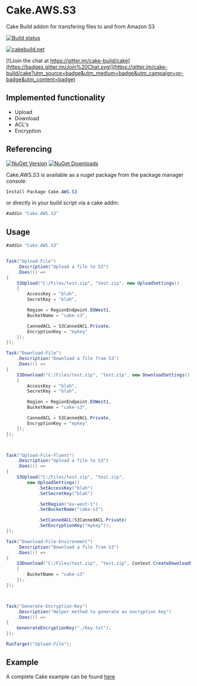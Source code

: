 # Cake.AWS.S3
Cake Build addon for transfering files to and from Amazon S3

[![Build status](https://ci.appveyor.com/api/projects/status/4ymtu0it99v31726?svg=true)](https://ci.appveyor.com/project/PhillipSharpe/cake-aws-s3)

[![cakebuild.net](https://img.shields.io/badge/WWW-cakebuild.net-blue.svg)](http://cakebuild.net/)

[![Join the chat at https://gitter.im/cake-build/cake](https://badges.gitter.im/Join%20Chat.svg)](https://gitter.im/cake-build/cake?utm_source=badge&utm_medium=badge&utm_campaign=pr-badge&utm_content=badge)



## Implemented functionality

* Upload
* Download
* ACL's
* Encryption



## Referencing

[![NuGet Version](http://img.shields.io/nuget/v/Cake.AWS.S3.svg?style=flat)](https://www.nuget.org/packages/Cake.AWS.S3/) [![NuGet Downloads](http://img.shields.io/nuget/dt/Cake.AWS.S3.svg?style=flat)](https://www.nuget.org/packages/Cake.AWS.S3/)

Cake.AWS.S3 is available as a nuget package from the package manager console:

```csharp
Install-Package Cake.AWS.S3
```

or directly in your build script via a cake addin:

```csharp
#addin "Cake.AWS.S3"
```



## Usage

```csharp
#addin "Cake.AWS.S3"


Task("Upload-File")
    .Description("Upload a file to S3")
    .Does(() =>
{
    S3Upload("C:/Files/test.zip", "test.zip", new UploadSettings()
    {
        AccessKey = "blah",
        SecretKey = "blah",

        Region = RegionEndpoint.EUWest1,
        BucketName = "cake-s3",

        CannedACL = S3CannedACL.Private,
        EncryptionKey = "mykey"
    });
});

Task("Download-File")
    .Description("Download a file from S3")
    .Does(() =>
{
    S3Download("C:/Files/test.zip", "test.zip", new DownloadSettings()
    {
        AccessKey = "blah",
        SecretKey = "blah",

        Region = RegionEndpoint.EUWest1,
        BucketName = "cake-s3",

        CannedACL = S3CannedACL.Private,
        EncryptionKey = "mykey"
    });
});



Task("Upload-File-Fluent")
    .Description("Upload a file to S3")
    .Does(() =>
{
    S3Upload("C:/Files/test.zip", "test.zip", 
        new UploadSettings()
            .SetAccessKey("blah")
            .SetSecretKey("blah")

            .SetRegion("eu-west-1")
            .SetBucketName("cake-s3")

            .SetCannedACL(S3CannedACL.Private)
            .SetEncryptionKey("mykey"));
});

Task("Download-File-Environment")
    .Description("Download a file from S3")
    .Does(() =>
{
    S3Download("C:/Files/test.zip", "test.zip", Context.CreateDownloadSettings()
    {
        BucketName = "cake-s3"
    });
});



Task("Generate-Encryption-Key")
    .Description("Helper method to generate an encryption key")
    .Does(() =>
{
    GenenrateEncryptionKey("./Key.txt");
});

RunTarget("Upload-File");
```



## Example

A complete Cake example can be found [here](https://github.com/SharpeRAD/Cake.AWS.S3/blob/master/test/build.cake)
